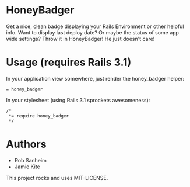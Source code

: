 # HoneyBadger

Get a nice, clean badge displaying your Rails Environment or other helpful info.  Want to display last deploy date?  Or maybe the status of some app wide settings?  Throw it in HoneyBadger!  He just doesn't care!

# Usage (requires Rails 3.1)

In your application view somewhere, just render the honey_badger helper:

    = honey_badger
    
In your stylesheet (using Rails 3.1 sprockets awesomeness):

    /*
     *= require honey_badger
     */

# Authors

* Rob Sanheim
* Jamie Kite


This project rocks and uses MIT-LICENSE.
